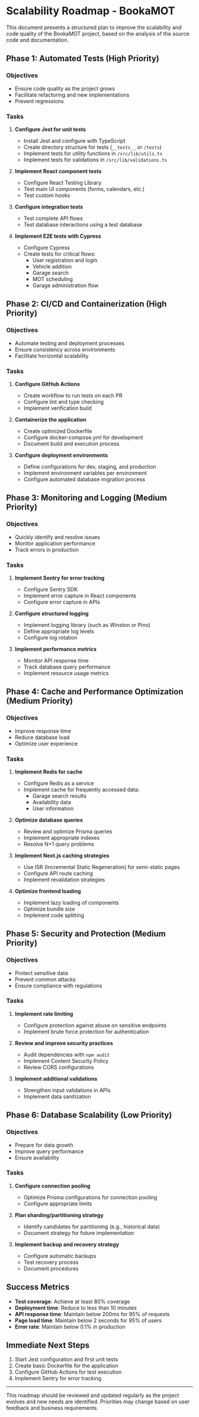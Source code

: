 # Scalability Roadmap - BookaMOT

This document presents a structured plan to improve the scalability and code quality of the BookaMOT project, based on the analysis of the source code and documentation.

## Phase 1: Automated Tests (High Priority)

### Objectives
- Ensure code quality as the project grows
- Facilitate refactoring and new implementations
- Prevent regressions

### Tasks
1. **Configure Jest for unit tests**
   - Install Jest and configure with TypeScript
   - Create directory structure for tests (`__tests__` or `/tests`)
   - Implement tests for utility functions in `/src/lib/utils.ts`
   - Implement tests for validations in `/src/lib/validations.ts`

2. **Implement React component tests**
   - Configure React Testing Library
   - Test main UI components (forms, calendars, etc.)
   - Test custom hooks

3. **Configure integration tests**
   - Test complete API flows
   - Test database interactions using a test database

4. **Implement E2E tests with Cypress**
   - Configure Cypress
   - Create tests for critical flows:
     - User registration and login
     - Vehicle addition
     - Garage search
     - MOT scheduling
     - Garage administration flow

## Phase 2: CI/CD and Containerization (High Priority)

### Objectives
- Automate testing and deployment processes
- Ensure consistency across environments
- Facilitate horizontal scalability

### Tasks
1. **Configure GitHub Actions**
   - Create workflow to run tests on each PR
   - Configure lint and type checking
   - Implement verification build

2. **Containerize the application**
   - Create optimized Dockerfile
   - Configure docker-compose.yml for development
   - Document build and execution process

3. **Configure deployment environments**
   - Define configurations for dev, staging, and production
   - Implement environment variables per environment
   - Configure automated database migration process

## Phase 3: Monitoring and Logging (Medium Priority)

### Objectives
- Quickly identify and resolve issues
- Monitor application performance
- Track errors in production

### Tasks
1. **Implement Sentry for error tracking**
   - Configure Sentry SDK
   - Implement error capture in React components
   - Configure error capture in APIs

2. **Configure structured logging**
   - Implement logging library (such as Winston or Pino)
   - Define appropriate log levels
   - Configure log rotation

3. **Implement performance metrics**
   - Monitor API response time
   - Track database query performance
   - Implement resource usage metrics

## Phase 4: Cache and Performance Optimization (Medium Priority)

### Objectives
- Improve response time
- Reduce database load
- Optimize user experience

### Tasks
1. **Implement Redis for cache**
   - Configure Redis as a service
   - Implement cache for frequently accessed data:
     - Garage search results
     - Availability data
     - User information

2. **Optimize database queries**
   - Review and optimize Prisma queries
   - Implement appropriate indexes
   - Resolve N+1 query problems

3. **Implement Next.js caching strategies**
   - Use ISR (Incremental Static Regeneration) for semi-static pages
   - Configure API route caching
   - Implement revalidation strategies

4. **Optimize frontend loading**
   - Implement lazy loading of components
   - Optimize bundle size
   - Implement code splitting

## Phase 5: Security and Protection (Medium Priority)

### Objectives
- Protect sensitive data
- Prevent common attacks
- Ensure compliance with regulations

### Tasks
1. **Implement rate limiting**
   - Configure protection against abuse on sensitive endpoints
   - Implement brute force protection for authentication

2. **Review and improve security practices**
   - Audit dependencies with `npm audit`
   - Implement Content Security Policy
   - Review CORS configurations

3. **Implement additional validations**
   - Strengthen input validations in APIs
   - Implement data sanitization

## Phase 6: Database Scalability (Low Priority)

### Objectives
- Prepare for data growth
- Improve query performance
- Ensure availability

### Tasks
1. **Configure connection pooling**
   - Optimize Prisma configurations for connection pooling
   - Configure appropriate limits

2. **Plan sharding/partitioning strategy**
   - Identify candidates for partitioning (e.g., historical data)
   - Document strategy for future implementation

3. **Implement backup and recovery strategy**
   - Configure automatic backups
   - Test recovery process
   - Document procedures

## Success Metrics

- **Test coverage**: Achieve at least 80% coverage
- **Deployment time**: Reduce to less than 10 minutes
- **API response time**: Maintain below 200ms for 95% of requests
- **Page load time**: Maintain below 2 seconds for 95% of users
- **Error rate**: Maintain below 0.1% in production

## Immediate Next Steps

1. Start Jest configuration and first unit tests
2. Create basic Dockerfile for the application
3. Configure GitHub Actions for test execution
4. Implement Sentry for error tracking

---

This roadmap should be reviewed and updated regularly as the project evolves and new needs are identified. Priorities may change based on user feedback and business requirements.